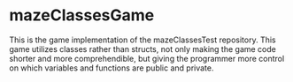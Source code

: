 # mazeClassesGame
This is the game implementation of the mazeClassesTest repository. This game utilizes classes rather than structs, not only making the game code shorter and more comprehendible, but giving the programmer more control on which variables and functions are public and private. 
